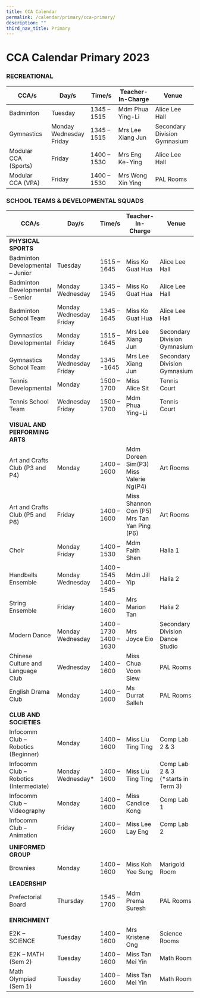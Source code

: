 ```yaml
---
title: CCA Calendar
permalink: /calendar/primary/cca-primary/
description: ""
third_nav_title: Primary
---
```

# **CCA Calendar Primary 2023**

### RECREATIONAL

| CCA/s 	| Day/s 	| Time/s 	| Teacher-In-Charge 	| Venue 	|
|---	|---	|---	|---	|---	|
| Badminton 	| Tuesday 	| 1345 – 1515 	| Mdm Phua Ying-Li 	| Alice Lee Hall 	|
| Gymnastics 	| Monday<br>Wednesday<br>Friday 	| 1345 – 1515 	| Mrs Lee Xiang Jun 	| Secondary Division<br>Gymnasium 	|
| Modular CCA (Sports) 	| Friday 	| 1400 – 1530 	| Mrs Eng Ke-Ying 	| Alice Lee Hall 	|
| Modular CCA (VPA) 	| Friday 	| 1400 – 1530 	| Mrs Wong Xin Ying 	| PAL Rooms 	|


### SCHOOL TEAMS &amp; DEVELOPMENTAL SQUADS


| CCA/s 	| Day/s 	| Time/s 	| Teacher-In-<br>Charge 	| Venue 	|
|---	|---	|---	|---	|---	|
| **PHYSICAL SPORTS** 	|  	|  	|  	|  	|
| Badminton<br>Developmental<br>– Junior 	| Tuesday 	| 1515 – 1645 	| Miss Ko Guat Hua 	|  Alice Lee Hall 	|
| Badminton<br>Developmental<br>– Senior 	| Monday<br>Wednesday 	| 1345 – 1545 	| Miss Ko Guat Hua 	| Alice Lee Hall 	|
| Badminton<br>School Team 	| Monday<br>Wednesday<br>Friday 	| 1345 – 1645 	| Miss Ko Guat Hua 	| Alice Lee Hall 	|
| Gymnastics<br>Developmental 	| Monday<br>Friday 	| 1515 – 1645 	| Mrs Lee Xiang Jun 	| Secondary Division<br>Gymnasium 	|
| Gymnastics<br>School Team 	| Monday<br>Wednesday<br>Friday 	| 1345 -1645 	| Mrs Lee Xiang Jun 	| Secondary Division<br>Gymnasium 	|
| Tennis Developmental 	| Monday 	| 1500 – 1700 	| Miss Alice Sit 	| Tennis Court 	|
| Tennis School Team 	| Wednesday<br>Friday 	| 1500 – 1700 	|          <!-- /\* Font Definitions \*/ @font-face {font-family:Latha; panose-1:2 0 4 0 0 0 0 0 0 0; mso-font-charset:0; mso-generic-font-family:swiss; mso-font-pitch:variable; mso-font-signature:1048579 0 0 0 1 0;} @font-face {font-family:"Cambria Math"; panose-1:2 4 5 3 5 4 6 3 2 4; mso-font-charset:0; mso-generic-font-family:roman; mso-font-pitch:variable; mso-font-signature:3 0 0 0 1 0;} @font-face {font-family:DengXian; panose-1:2 1 6 0 3 1 1 1 1 1; mso-font-alt:等线; mso-font-charset:134; mso-generic-font-family:auto; mso-font-pitch:variable; mso-font-signature:-1610612033 953122042 22 0 262159 0;} @font-face {font-family:Calibri; panose-1:2 15 5 2 2 2 4 3 2 4; mso-font-charset:0; mso-generic-font-family:swiss; mso-font-pitch:variable; mso-font-signature:-469750017 -1073732485 9 0 511 0;} @font-face {font-family:"\\@DengXian"; panose-1:2 1 6 0 3 1 1 1 1 1; mso-font-charset:134; mso-generic-font-family:auto; mso-font-pitch:variable; mso-font-signature:-1610612033 953122042 22 0 262159 0;} /\* Style Definitions \*/ p.MsoNormal, li.MsoNormal, div.MsoNormal {mso-style-unhide:no; mso-style-qformat:yes; mso-style-parent:""; margin-top:0in; margin-right:0in; margin-bottom:8.0pt; margin-left:0in; line-height:107%; mso-pagination:widow-orphan; font-size:11.0pt; font-family:"Calibri",sans-serif; mso-ascii-font-family:Calibri; mso-ascii-theme-font:minor-latin; mso-fareast-font-family:DengXian; mso-fareast-theme-font:minor-fareast; mso-hansi-font-family:Calibri; mso-hansi-theme-font:minor-latin; mso-bidi-font-family:Latha; mso-font-kerning:1.0pt; mso-ligatures:standardcontextual;} .MsoChpDefault {mso-style-type:export-only; mso-default-props:yes; font-family:"Calibri",sans-serif; mso-ascii-font-family:Calibri; mso-ascii-theme-font:minor-latin; mso-fareast-font-family:DengXian; mso-fareast-theme-font:minor-fareast; mso-hansi-font-family:Calibri; mso-hansi-theme-font:minor-latin; mso-bidi-font-family:Latha; mso-bidi-theme-font:minor-bidi; mso-font-kerning:1.0pt; mso-ligatures:standardcontextual;} .MsoPapDefault {mso-style-type:export-only; margin-bottom:8.0pt; line-height:107%;} @page WordSection1 {size:8.5in 11.0in; margin:1.0in 1.0in 1.0in 1.0in; mso-header-margin:.5in; mso-footer-margin:.5in; mso-paper-source:0;} div.WordSection1 {page:WordSection1;} --> Mdm Phua Ying-Li	| Tennis Court 	|
|  	|  	|  	|  	|  	|
| **VISUAL AND PERFORMING ARTS** 	|  	|  	|  	|  	|
| Art and Crafts Club (P3 and P4) 	| Monday 	| 1400 – 1600 	| Mdm Doreen Sim(P3)<br>Miss Valerie Ng(P4) 	| Art Rooms 	|
| Art and Crafts Club (P5 and P6) 	| Friday 	| 1400 – 1600 	| Miss Shannon Oon (P5)<br>Mrs Tan Yan Ping (P6) 	| Art Rooms 	|
| Choir 	| Monday<br>Friday 	| 1400 – 1530 	| Mdm Faith Shen 	| Halia 1 	|
| Handbells Ensemble 	| Monday<br>Wednesday 	| 1400 – 1545<br>1400 – 1545 	| Mdm Jill Yip 	| Halia 2 	|
| String Ensemble 	| Friday 	| 1400 – 1600 	| Mrs Marion Tan 	| Halia 2 	|
| Modern Dance 	| Monday<br>Wednesday 	| 1400 – 1730<br>1400 – 1630 	| Mrs Joyce Eio 	| Secondary Division<br>Dance Studio 	|
| Chinese Culture and Language<br>Club 	| Wednesday 	| 1400 – 1600 	| Miss Chua Voon Siew 	| PAL Rooms 	|
| English Drama Club 	| Monday 	| 1400 – 1600 	| Ms Durrat Salleh 	| PAL Rooms 	|
|  	|  	|  	|  	|  	|
| **CLUB AND SOCIETIES** 	|  	|  	|  	|  	|
| Infocomm Club –<br>Robotics (Beginner) 	| Monday 	| 1400 – 1600 	| Miss Liu Ting Ting 	| Comp Lab 2 &amp; 3 	|
| Infocomm Club –<br>Robotics (Intermediate) 	| Monday<br>Wednesday* 	| 1400 – 1600 	| Miss Liu Ting TIng 	| Comp Lab 2 &amp; 3<br>(*starts in Term 3) 	|
| Infocomm Club –<br>Videography 	| Monday 	| 1400 – 1600 	| Miss Candice Kong 	| Comp Lab 1 	|
| Infocomm Club –<br>Animation 	| Friday 	| 1400 – 1600 	| Miss Lee Lay Eng 	| Comp  Lab 2 	|
|  	|  	|  	|  	|  	|
| **UNIFORMED GROUP** 	|  	|  	|  	|  	|
| Brownies 	| Monday 	| 1400 – 1600 	| Miss Koh Yee Sung 	| Marigold Room 	|
|  	|  	|  	|  	|  	|
| **LEADERSHIP** 	|  	|  	|  	|  	|
| Prefectorial Board 	| Thursday 	| 1545 – 1700 	| Mdm Prema Suresh 	| PAL Rooms 	|
|  	|  	|  	|  	|  	|
| **ENRICHMENT** 	|  	|  	|  	|  	|
| E2K – SCIENCE 	| Tuesday 	| 1400 – 1600 	| Mrs Kristene Ong 	| Science Rooms 	|
| E2K – MATH (Sem 2) 	| Tuesday 	| 1400 – 1600 	| Miss Tan Mei Yin 	| Math Room 	|
| Math Olympiad (Sem 1) 	| Tuesday 	| 1400 – 1600 	| Miss Tan Mei Yin 	| Math Room 	|